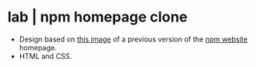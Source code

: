 # lab | npm homepage clone

- Design based on [this image](https://s3-eu-west-1.amazonaws.com/ih-materials/uploads/upload_7c45ec577a3e16793ae4e0abfeb80df9.png) of a previous version of the [npm website](https://www.npmjs.com/) homepage.
- HTML and CSS.
